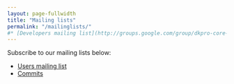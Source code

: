 ```yaml
---
layout: page-fullwidth
title: "Mailing lists"
permalink: "/mailinglists/"
#* [Developers mailing list](http://groups.google.com/group/dkpro-core-developers)
---
```


Subscribe to our mailing lists below:

* [Users mailing list](http://groups.google.com/group/jowkl-users)
* [Commits](http://groups.google.com/group/jowkl-commit)
